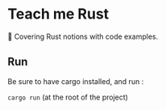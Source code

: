 # Teach me Rust

🦀 Covering Rust notions with code examples.

## Run

Be sure to have cargo installed, and run :

`cargo run` (at the root of the project)